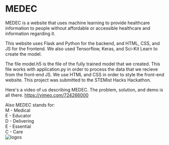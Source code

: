 # MEDEC
MEDEC is a website that uses machine learning to provide healthcare information to people without affordable or accessible healthcare and information regarding it.

This website uses Flask and Python for the backend, and HTML, CSS, and JS for the frontend. We also used Tensorflow, Keras, and Sci-Kit Learn to create the model.

The file model.h5 is the file of the fully trained model that we created. This file works with application.py in order to process the data that we recieve from the front-end JS. We use HTML and CSS in order to style the front-end website. This project was submitted to the STEMist Hacks Hackathon.

Here's a video of us describing MEDEC. The problem, solution, and demo is all there. https://vimeo.com/724266000

Also MEDEC stands for:  
M - Medical  
E - Educator  
D - Delivering  
E - Essential  
C - Care  
![logos](https://user-images.githubusercontent.com/81878922/175834597-843f55a0-55c0-429b-9b4a-a1b196388d36.png)
